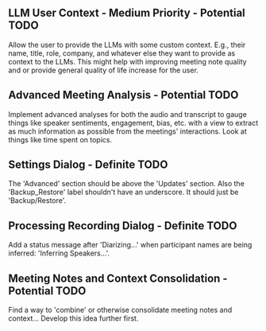 
## LLM User Context - Medium Priority - Potential TODO
Allow the user to provide the LLMs with some custom context. E.g., their name, title, role, company, and whatever else they want to provide as context to the LLMs. This might help with improving meeting note quality and or provide general quality of life increase for the user.

## Advanced Meeting Analysis - Potential TODO
Implement advanced analyses for both the audio and transcript to gauge things like speaker sentiments, engagement, bias, etc. with a view to extract as much information as possible from the meetings' interactions. Look at things like time spent on topics.

## Settings Dialog - Definite TODO
The 'Advanced' section should be above the 'Updates' section. Also the 'Backup_Restore' label shouldn't have an underscore. It should just be 'Backup/Restore'.

## Processing Recording Dialog - Definite TODO
Add a status message after 'Diarizing...' when participant names are being inferred: 'Inferring Speakers...'.

## Meeting Notes and Context Consolidation - Potential TODO
Find a way to 'combine' or otherwise consolidate meeting notes and context... Develop this idea further first.
